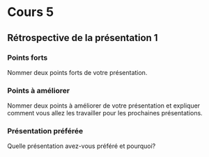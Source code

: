 # Cours 5
## Rétrospective de la présentation 1

### Points forts
Nommer deux points forts de votre présentation. 

### Points à améliorer
Nommer deux points à améliorer de votre présentation et expliquer comment vous allez les travailler pour les prochaines présentations. 

### Présentation préférée
Quelle présentation avez-vous préféré et pourquoi? 
